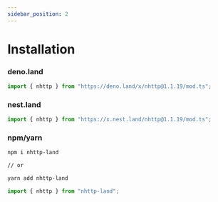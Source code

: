 ```yaml
---
sidebar_position: 2
---
```


# Installation

### deno.land

```ts
import { nhttp } from "https://deno.land/x/nhttp@1.1.19/mod.ts";
```

### nest.land

```ts
import { nhttp } from "https://x.nest.land/nhttp@1.1.19/mod.ts";
```

### npm/yarn

```bash
npm i nhttp-land

// or

yarn add nhttp-land
```

```ts
import { nhttp } from "nhttp-land";
```